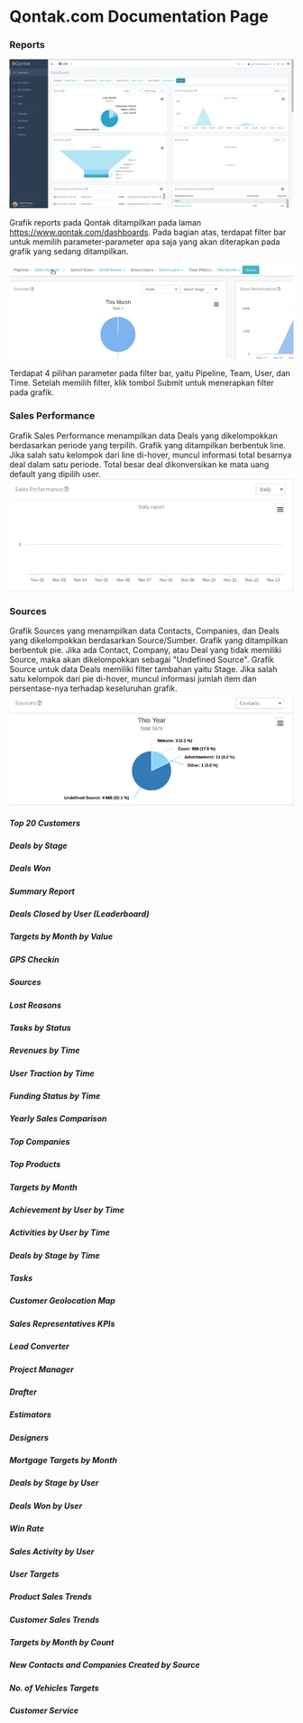 # Qontak.com Documentation Page

### Reports

![Image of dashboard index](https://raw.githubusercontent.com/qontak-dev/docs/master/images/dashboards_index.png)

Grafik reports pada Qontak ditampilkan pada laman https://www.qontak.com/dashboards. Pada bagian atas, terdapat filter bar untuk memilih parameter-parameter apa saja yang akan diterapkan pada grafik yang sedang ditampilkan.

![Image of filter bar](https://raw.githubusercontent.com/qontak-dev/docs/master/images/filter_bar.gif)

Terdapat 4 pilihan parameter pada filter bar, yaitu Pipeline, Team, User, dan Time. Setelah memilih filter, klik tombol Submit untuk menerapkan filter pada grafik.

### Sales Performance
Grafik Sales Performance menampilkan data Deals yang dikelompokkan berdasarkan periode yang terpilih. Grafik yang ditampilkan berbentuk line. Jika salah satu kelompok dari line di-hover, muncul informasi total besarnya deal dalam satu periode. Total besar deal dikonversikan ke mata uang default yang dipilih user.
![Image of filter bar](https://raw.githubusercontent.com/qontak-dev/docs/master/images/graph_sales_performance.gif)

### Sources
Grafik Sources yang menampilkan data Contacts, Companies, dan Deals yang dikelompokkan berdasarkan Source/Sumber. Grafik yang ditampilkan berbentuk pie. Jika ada Contact, Company, atau Deal yang tidak memiliki Source, maka akan dikelompokkan sebagai "Undefined Source". Grafik Source untuk data Deals memiliki filter tambahan yaitu Stage. Jika salah satu kelompok dari pie di-hover, muncul informasi jumlah item dan persentase-nya terhadap keseluruhan grafik.
![Image of sources graph](https://raw.githubusercontent.com/qontak-dev/docs/master/images/graph_sources.gif)

##### Top 20 Customers
##### Deals by Stage
##### Deals Won
##### Summary Report
##### Deals Closed by User (Leaderboard)
##### Targets by Month by Value
##### GPS Checkin
##### Sources
##### Lost Reasons
##### Tasks by Status
##### Revenues by Time
##### User Traction by Time
##### Funding Status by Time
##### Yearly Sales Comparison
##### Top Companies
##### Top Products
##### Targets by Month
##### Achievement by User by Time
##### Activities by User by Time
##### Deals by Stage by Time
##### Tasks
##### Customer Geolocation Map
##### Sales Representatives KPIs
##### Lead Converter
##### Project Manager
##### Drafter
##### Estimators
##### Designers
##### Mortgage Targets by Month
##### Deals by Stage by User
##### Deals Won by User
##### Win Rate
##### Sales Activity by User
##### User Targets
##### Product Sales Trends
##### Customer Sales Trends
##### Targets by Month by Count
##### New Contacts and Companies Created by Source
##### No. of Vehicles Targets
##### Customer Service
